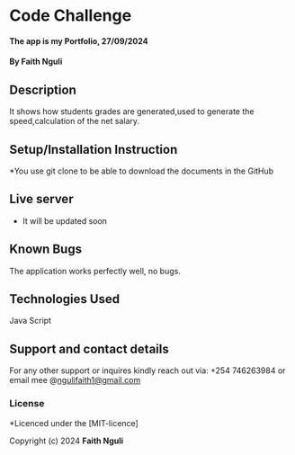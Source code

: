 # Code Challenge
#### The app is my Portfolio, 27/09/2024
#### **By Faith Nguli**
## Description
It shows how students grades are generated,used to generate the speed,calculation of the net salary.
## Setup/Installation Instruction
*You use git clone to be able to download the documents in the GitHub

## Live server
* It will be updated soon

## Known Bugs
The application works perfectly well, no bugs.

## Technologies Used
 Java Script

## Support and contact details
For any other support or inquires kindly reach out via:
+254 746263984 or email mee @ngulifaith1@gmail.com


### License
*Licenced under the [MIT-licence]

Copyright (c) 2024 **Faith Nguli**

